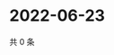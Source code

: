 # 2022-06-23

共 0 条

<!-- BEGIN WEIBO -->
<!-- 最后更新时间 Thu Jun 23 2022 00:01:40 GMT+0800 (China Standard Time) -->

<!-- END WEIBO -->
